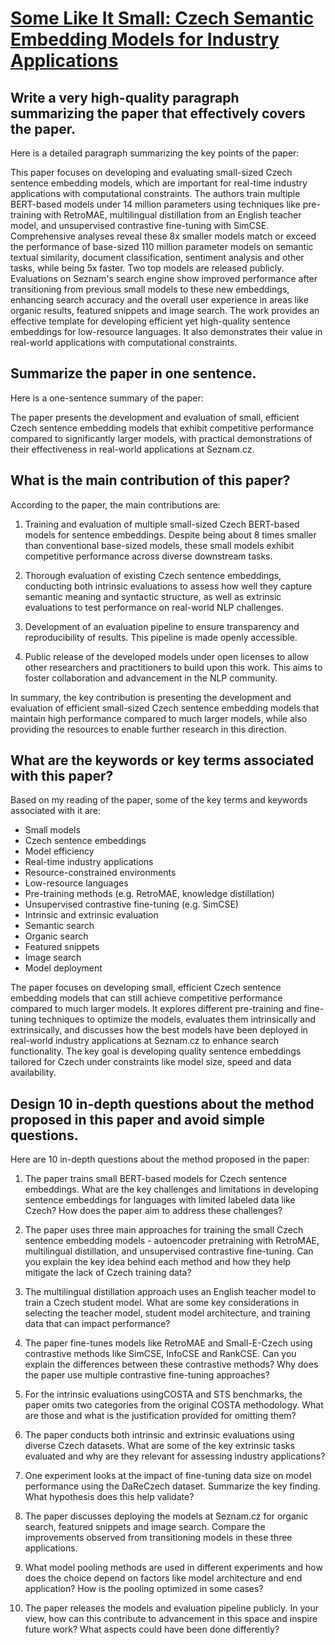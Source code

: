 # [Some Like It Small: Czech Semantic Embedding Models for Industry   Applications](https://arxiv.org/abs/2311.13921)

## Write a very high-quality paragraph summarizing the paper that effectively covers the paper.

 Here is a detailed paragraph summarizing the key points of the paper:

This paper focuses on developing and evaluating small-sized Czech sentence embedding models, which are important for real-time industry applications with computational constraints. The authors train multiple BERT-based models under 14 million parameters using techniques like pre-training with RetroMAE, multilingual distillation from an English teacher model, and unsupervised contrastive fine-tuning with SimCSE. Comprehensive analyses reveal these 8x smaller models match or exceed the performance of base-sized 110 million parameter models on semantic textual similarity, document classification, sentiment analysis and other tasks, while being 5x faster. Two top models are released publicly. Evaluations on Seznam's search engine show improved performance after transitioning from previous small models to these new embeddings, enhancing search accuracy and the overall user experience in areas like organic results, featured snippets and image search. The work provides an effective template for developing efficient yet high-quality sentence embeddings for low-resource languages. It also demonstrates their value in real-world applications with computational constraints.


## Summarize the paper in one sentence.

 Here is a one-sentence summary of the paper:

The paper presents the development and evaluation of small, efficient Czech sentence embedding models that exhibit competitive performance compared to significantly larger models, with practical demonstrations of their effectiveness in real-world applications at Seznam.cz.


## What is the main contribution of this paper?

 According to the paper, the main contributions are:

1. Training and evaluation of multiple small-sized Czech BERT-based models for sentence embeddings. Despite being about 8 times smaller than conventional base-sized models, these small models exhibit competitive performance across diverse downstream tasks. 

2. Thorough evaluation of existing Czech sentence embeddings, conducting both intrinsic evaluations to assess how well they capture semantic meaning and syntactic structure, as well as extrinsic evaluations to test performance on real-world NLP challenges.

3. Development of an evaluation pipeline to ensure transparency and reproducibility of results. This pipeline is made openly accessible.

4. Public release of the developed models under open licenses to allow other researchers and practitioners to build upon this work. This aims to foster collaboration and advancement in the NLP community.

In summary, the key contribution is presenting the development and evaluation of efficient small-sized Czech sentence embedding models that maintain high performance compared to much larger models, while also providing the resources to enable further research in this direction.


## What are the keywords or key terms associated with this paper?

 Based on my reading of the paper, some of the key terms and keywords associated with it are:

- Small models
- Czech sentence embeddings
- Model efficiency 
- Real-time industry applications
- Resource-constrained environments
- Low-resource languages
- Pre-training methods (e.g. RetroMAE, knowledge distillation)
- Unsupervised contrastive fine-tuning (e.g. SimCSE)  
- Intrinsic and extrinsic evaluation
- Semantic search
- Organic search
- Featured snippets
- Image search
- Model deployment

The paper focuses on developing small, efficient Czech sentence embedding models that can still achieve competitive performance compared to much larger models. It explores different pre-training and fine-tuning techniques to optimize the models, evaluates them intrinsically and extrinsically, and discusses how the best models have been deployed in real-world industry applications at Seznam.cz to enhance search functionality. The key goal is developing quality sentence embeddings tailored for Czech under constraints like model size, speed and data availability.


## Design 10 in-depth questions about the method proposed in this paper and avoid simple questions.

 Here are 10 in-depth questions about the method proposed in the paper:

1. The paper trains small BERT-based models for Czech sentence embeddings. What are the key challenges and limitations in developing sentence embeddings for languages with limited labeled data like Czech? How does the paper aim to address these challenges?

2. The paper uses three main approaches for training the small Czech sentence embedding models - autoencoder pretraining with RetroMAE, multilingual distillation, and unsupervised contrastive fine-tuning. Can you explain the key idea behind each method and how they help mitigate the lack of Czech training data? 

3. The multilingual distillation approach uses an English teacher model to train a Czech student model. What are some key considerations in selecting the teacher model, student model architecture, and training data that can impact performance?

4. The paper fine-tunes models like RetroMAE and Small-E-Czech using contrastive methods like SimCSE, InfoCSE and RankCSE. Can you explain the differences between these contrastive methods? Why does the paper use multiple contrastive fine-tuning approaches?

5. For the intrinsic evaluations usingCOSTA and STS benchmarks, the paper omits two categories from the original COSTA methodology. What are those and what is the justification provided for omitting them?

6. The paper conducts both intrinsic and extrinsic evaluations using diverse Czech datasets. What are some of the key extrinsic tasks evaluated and why are they relevant for assessing industry applications?

7. One experiment looks at the impact of fine-tuning data size on model performance using the DaReCzech dataset. Summarize the key finding. What hypothesis does this help validate?

8. The paper discusses deploying the models at Seznam.cz for organic search, featured snippets and image search. Compare the improvements observed from transitioning models in these three applications.  

9. What model pooling methods are used in different experiments and how does the choice depend on factors like model architecture and end application? How is the pooling optimized in some cases?

10. The paper releases the models and evaluation pipeline publicly. In your view, how can this contribute to advancement in this space and inspire future work? What aspects could have been done differently?
